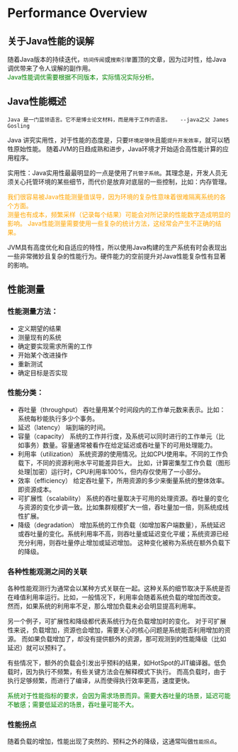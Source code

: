 # Performance Overview

## 关于Java性能的误解

随着Java版本的持续迭代，`坊间传闻`或`搜索引擎`置顶的文章，因为过时性，给Java调优带来了令人误解的副作用。
<br/>
<span style="color:green; ">Java性能调优需要根据不同版本，实际情况实际分析。</span>

## Java性能概述

~~~
Java 是一门蓝领语言。它不是博士论文材料，而是用于工作的语言。   --java之父 James Gosling
~~~

Java 讲究实用性，对于性能的态度是，只要`环境足够快`且能`提升开发效率`，就可以牺牲原始性能。
随着JVM的日趋成熟和进步，Java环境才开始适合高性能计算的应用程序。

实用性：Java实用性最最明显的一点是使用了`托管子系统`。其理念是，开发人员无须关心托管环境的某些细节，而代价是放弃对底层的一些控制，比如：内存管理。

<span style="color:orange; ">我们很容易被Java性能测量值误导，因为环境的复杂性意味着很难隔离系统的各个方面。</span>
<br/>
<span style="color:orange; ">测量也有成本，频繁采样（记录每个结果）可能会对所记录的性能数字造成明显的影响。
Java性能测量需要使用一些复杂的统计方法，这经常会产生不正确的结果。</span>

JVM具有高度优化和自适应的特性，所以使用Java构建的生产系统有时会表现出一些非常微妙且复杂的性能行为。硬件能力的空前提升对Java性能复杂性有显著的影响。

## 性能测量

### 性能测量方法：

* 定义期望的结果
* 测量现有的系统
* 确定要实现需求所需的工作
* 开始某个改进操作
* 重新测试
* 确定目标是否实现

### 性能分类：

* 吞吐量（throughput）
  吞吐量用某个时间段内的工作单元数来表示。比如：系统每秒能执行多少个事务。
* 延迟（latency）
  端到端的时间。
* 容量（capacity）
  系统的工作并行度，及系统可以同时进行的工作单元（比如事务）数量。容量通常被看作在给定延迟或吞吐量下的可用处理能力。
* 利用率（utilization）
  系统资源的使用情况。比如CPU使用率。不同的工作负载下，不同的资源利用水平可能差异巨大。
  比如，计算密集型工作负载（图形处理|加密）运行时，CPU利用率100%，但内存仅使用了一小部分。
* 效率（efficiency）
  给定吞吐量下，所用资源的多少来衡量系统的整体效率。即资源成本。
* 可扩展性（scalability）
  系统的吞吐量取决于可用的处理资源。吞吐量的变化与资源的变化步调一致。比如集群规模扩大一倍，吞吐量加一倍，则系统成线性扩展。
* 降级（degradation）
  增加系统的工作负载（如增加客户端数量），系统延迟或吞吐量的变化。系统利用率不高，则吞吐量或延迟变化平缓；系统资源已经充分利用，则吞吐量停止增加或延迟增加。
  这种变化被称为系统在额外负载下的降级。

### 各种性能观测之间的关联

各种性能观测行为通常会以某种方式关联在一起。这种关系的细节取决于系统是否在峰值利用率运行。比如，一般情况下，利用率会随着系统负载的增加而改变。
然而，如果系统的利用率不足，那么增加负载未必会明显提高利用率。

另一个例子，可扩展性和降级都代表系统行为在负载增加时的变化。
对于可扩展性来说，负载增加，资源也会增加，需要关心的核心问题是系统能否利用增加的资源。
而如果负载增加了，却没有提供额外的资源，那可观测到的性能降级（比如延迟）就可以预料了。

有些情况下，额外的负载会引发出乎预料的结果，如HotSpot的JIT编译器。低负载时，因为执行不频繁，有些关键方法会在解释模式下执行。
而高负载时，由于执行足够频繁，而进行了编译，从而使得执行效率更高，速度更快。

<span style="color:green; ">
系统对于性能指标的要求，会因为需求场景而异。需要大吞吐量的场景，延迟可能不敏感；需要低延迟的场景，吞吐量可能不大。</span>

### 性能拐点

随着负载的增加，性能出现了突然的、预料之外的降级，这通常叫做`性能拐点`。
